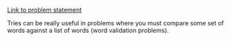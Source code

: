 [Link to problem statement](https://www.hackerrank.com/challenges/ctci-contacts/problem)

Tries can be really useful in problems where you must compare some set of words against a list of words (word validation problems).
